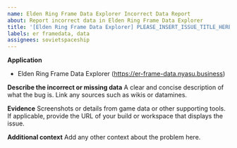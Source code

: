 ```yaml
---
name: Elden Ring Frame Data Explorer Incorrect Data Report
about: Report incorrect data in Elden Ring Frame Data Explorer
title: '[Elden Ring Frame Data Explorer] PLEASE_INSERT_ISSUE_TITLE_HERE'
labels: er framedata, data
assignees: sovietspaceship
---
```


**Application**

-   Elden Ring Frame Data Explorer (https://er-frame-data.nyasu.business)

**Describe the incorrect or missing data**
A clear and concise description of what the bug is. Link any sources such as wikis or datamines.

**Evidence**
Screenshots or details from game data or other supporting tools.
If applicable, provide the URL of your build or workspace that displays the issue.

**Additional context**
Add any other context about the problem here.
